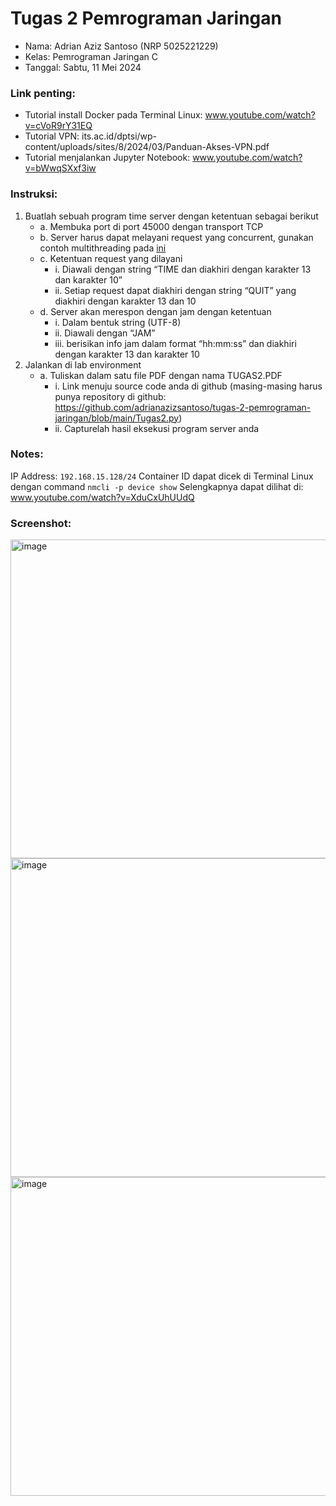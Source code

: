 <div>

# Tugas 2 Pemrograman Jaringan

</div>

- Nama: Adrian Aziz Santoso (NRP 5025221229)
- Kelas: Pemrograman Jaringan C
- Tanggal: Sabtu, 11 Mei 2024

### Link penting:

- Tutorial install Docker pada Terminal Linux: www.youtube.com/watch?v=cVoR9rY31EQ
- Tutorial VPN: its.ac.id/dptsi/wp-content/uploads/sites/8/2024/03/Panduan-Akses-VPN.pdf
- Tutorial menjalankan Jupyter Notebook: www.youtube.com/watch?v=bWwqSXxf3iw

### Instruksi:

1. Buatlah sebuah program time server dengan ketentuan sebagai berikut
   - a. Membuka port di port 45000 dengan transport TCP 
   - b. Server harus dapat melayani request yang concurrent, gunakan contoh multithreading pada [ini](httpsgithub.comrm77progjarblobmasterprogjar3threading_examplesserver_thread.py)
   - c. Ketentuan request yang dilayani
      - i. Diawali dengan string “TIME dan diakhiri dengan karakter 13 dan karakter 10” 
      - ii. Setiap request dapat diakhiri dengan string “QUIT” yang diakhiri dengan karakter 13 dan 10 
   - d. Server akan merespon dengan jam dengan ketentuan 
      - i. Dalam bentuk string (UTF-8) 
      - ii. Diawali dengan “JAM<spasi><jam>” 
      - iii. <jam> berisikan info jam dalam format “hh:mm:ss” dan diakhiri dengan karakter 13 dan karakter 10 
2. Jalankan di lab environment 
   - a. Tuliskan dalam satu file PDF dengan nama TUGAS2.PDF 
      - i. Link menuju source code anda di github (masing-masing harus punya repository di github: https://github.com/adrianazizsantoso/tugas-2-pemrograman-jaringan/blob/main/Tugas2.py) 
      - ii. Capturelah hasil eksekusi program server anda

### Notes:

IP Address: `192.168.15.128/24`
Container ID dapat dicek di Terminal Linux dengan command `nmcli -p device show`
Selengkapnya dapat dilihat di: www.youtube.com/watch?v=XduCxUhUUdQ

### Screenshot:

<img width="510" alt="image" src="https://github.com/adrianazizsantoso/tugas-2-pemrograman-jaringan/assets/115202624/33d8028f-af56-45f6-83ff-c33fd6a25239">

<img width="510" alt="image" src="https://github.com/adrianazizsantoso/tugas-2-pemrograman-jaringan/assets/115202624/5b716e5c-1f5f-48dd-95df-26c569afa4a5">

<img width="510" alt="image" src="https://github.com/adrianazizsantoso/tugas-2-pemrograman-jaringan/assets/115202624/fb5f3d0f-cf21-42f1-bca5-58ca020a9cf5">


